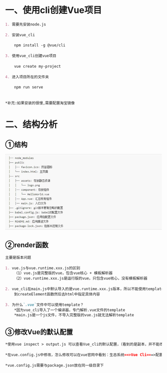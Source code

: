 # 一、使用cli创建Vue项目

```markdown
1. 需要先安装node.js

2. 安装vue_cli

	npm install -g @vue/cli
	
3. 使用vue_cli创建vue项目
	
	vue create my-project
	
4. 进入项目所在的文件夹

	npm run serve
	
	
*补充:如果安装的很慢,需要配置淘宝镜像
```

# 二、结构分析

## ①结构

![](img/Vue结构.jpg)



## ②render函数

```markdown
主要是版本问题

1. vue.js与vue.runtime.xxx.js的区别
	（1）vue.js是完整版的vue，包含vue核心 + 模板解析器
	（2）vue.runtime.xxx.js是运行版的vue，只包含vue核心，没有模板解析器

2. vue_cli在main.js中默认导入的是vue.runtime.xxx.js版本，所以不能使用template标签，需要使用render函数接收
	到createElement函数然后去html中指定具体内容
	
3. 为什么`.vue`文件中可以使用template？
	*因为vue_cli导入了一个编译器，专门解析.vue文件的template
	*main.js是一个js文件，不导入完整版的vue.js就无法解析template
```



## ③修改Vue的默认配置

```markdown
*使用vue inspect > output.js 可以查看Vue_cli的默认配置，（看到的是副本，并不能改）

*在vue.config.js中修改，怎么修改可以在vue官网中看到：生态系统==>Vue Cli===>配置参考

*vue.config.js需要与package.json放在同一级目录下
```















